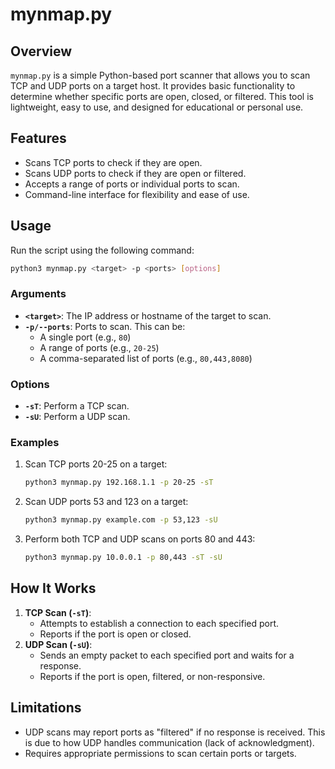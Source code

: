 # mynmap.py

## Overview
`mynmap.py` is a simple Python-based port scanner that allows you to scan TCP and UDP ports on a target host. It provides basic functionality to determine whether specific ports are open, closed, or filtered. This tool is lightweight, easy to use, and designed for educational or personal use.

## Features
- Scans TCP ports to check if they are open.
- Scans UDP ports to check if they are open or filtered.
- Accepts a range of ports or individual ports to scan.
- Command-line interface for flexibility and ease of use.

## Usage
Run the script using the following command:
```bash
python3 mynmap.py <target> -p <ports> [options]
```

### Arguments
- **`<target>`**: The IP address or hostname of the target to scan.
- **`-p/--ports`**: Ports to scan. This can be:
  - A single port (e.g., `80`)
  - A range of ports (e.g., `20-25`)
  - A comma-separated list of ports (e.g., `80,443,8080`)

### Options
- **`-sT`**: Perform a TCP scan.
- **`-sU`**: Perform a UDP scan.

### Examples
1. Scan TCP ports 20-25 on a target:
   ```bash
   python3 mynmap.py 192.168.1.1 -p 20-25 -sT
   ```
2. Scan UDP ports 53 and 123 on a target:
   ```bash
   python3 mynmap.py example.com -p 53,123 -sU
   ```
3. Perform both TCP and UDP scans on ports 80 and 443:
   ```bash
   python3 mynmap.py 10.0.0.1 -p 80,443 -sT -sU
   ```

## How It Works
1. **TCP Scan (`-sT`)**:
   - Attempts to establish a connection to each specified port.
   - Reports if the port is open or closed.
2. **UDP Scan (`-sU`)**:
   - Sends an empty packet to each specified port and waits for a response.
   - Reports if the port is open, filtered, or non-responsive.

## Limitations
- UDP scans may report ports as "filtered" if no response is received. This is due to how UDP handles communication (lack of acknowledgment).
- Requires appropriate permissions to scan certain ports or targets.


